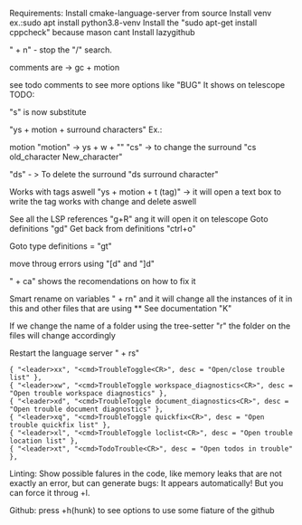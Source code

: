 Requirements:
Install cmake-language-server from source
Install venv ex.:sudo apt install python3.8-venv
Install the "sudo apt-get install cppcheck" because mason cant
Install lazygithub

"<leader> + n" - stop the "/" search.

comments are -> gc + motion

see todo comments to see more options like "BUG"
It shows on telescope
<comments> TODO:

"s" is now substitute

"ys + motion + surround characters"
Ex.:

motion
"motion" -> ys + w + ""
"cs" -> to change the surround
"cs old_character New_character"

"ds" - > To delete the surround
"ds surround character"

Works with tags aswell
"ys + motion + t (tag)" -> it will open a text box to write the tag
works with change and delete aswell

<!-- LSPs  -->

See all the LSP references "g+R" ang it will open it on telescope
Goto definitions "gd"
Get back from definitions "ctrl+o"

Goto type definitions = "gt"

move throug errors using "[d" and "]d"

"<leader> + ca" shows the recomendations on how to fix it

Smart rename on variables "<leader> + rn" and it will change all the instances of it in this and other files that are using \*\*
See documentation "K"

If we change the name of a folder using the tree-setter "r" the folder on the files will change accordingly

Restart the language server "<leader> + rs"

<!-- trouble plugin -->

    { "<leader>xx", "<cmd>TroubleToggle<CR>", desc = "Open/close trouble list" },
    { "<leader>xw", "<cmd>TroubleToggle workspace_diagnostics<CR>", desc = "Open trouble workspace diagnostics" },
    { "<leader>xd", "<cmd>TroubleToggle document_diagnostics<CR>", desc = "Open trouble document diagnostics" },
    { "<leader>xq", "<cmd>TroubleToggle quickfix<CR>", desc = "Open trouble quickfix list" },
    { "<leader>xl", "<cmd>TroubleToggle loclist<CR>", desc = "Open trouble location list" },
    { "<leader>xt", "<cmd>TodoTrouble<CR>", desc = "Open todos in trouble" },

Linting: Show possible falures in the code, like memory leaks that are not exactly an error, but can generate bugs:
It appears automatically! But you can force it throug <leader>+l.

Github:
press <leader>+h(hunk) to see options to use some fiature of the github
